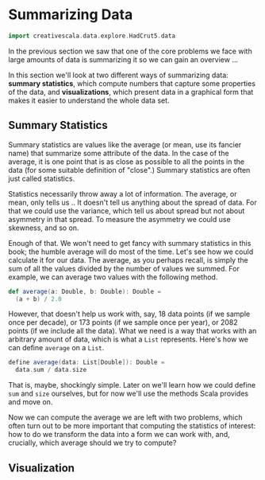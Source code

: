 # Summarizing Data

```scala mdoc:invisible
import creativescala.data.explore.HadCrut5.data
```

In the previous section we saw that one of the core problems we face with large amounts of data is summarizing it so we can gain an overview ...

In this section we'll look at two different ways of summarizing data: **summary statistics**, which compute numbers that capture some properties of the data, and **visualizations**, which present data in a graphical form that makes it easier to understand the whole data set.


## Summary Statistics

Summary statistics are values like the average (or mean, use its fancier name) that summarize some attribute of the data. In the case of the average, it is one point that is as close as possible to all the points in the data (for some suitable definition of "close".) Summary statistics are often just called statistics.

Statistics necessarily throw away a lot of information. The average, or mean, only tells us .. It doesn't tell us anything about the spread of data. For that we could use the variance, which tell us about spread but not about asymmetry in that spread. To measure the asymmetry we could use skewness, and so on.

Enough of that. We won't need to get fancy with summary statistics in this book; the humble average will do most of the time. Let's see how we could calculate it for our data. The average, as you perhaps recall, is simply the sum of all the values divided by the number of values we summed. For example, we can average two values with the following method.

```scala
def average(a: Double, b: Double): Double =
  (a + b) / 2.0
```

However, that doesn't help us work with, say, 18 data points (if we sample once per decade), or 173 points (if we sample once per year), or 2082 points (if we include all the data). What we need is a way that works with an arbitrary amount of data, which is what a `List` represents. Here's how we can define `average` on a `List`.

```scala mdoc:silent
define average(data: List[Double]): Double =
  data.sum / data.size
```

That is, maybe, shockingly simple. Later on we'll learn how we could define `sum` and `size` ourselves, but for now we'll use the methods Scala provides and move on.

Now we can compute the average we are left with two problems, which often turn out to be more important that computing the statistics of interest: how to do we transform the data into a form we can work with, and, crucially, which average should we try to compute?


## Visualization
